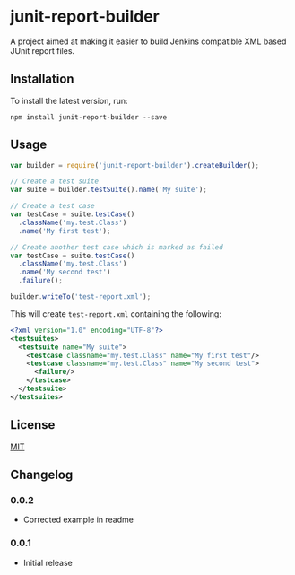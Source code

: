 junit-report-builder
====================

A project aimed at making it easier to build Jenkins compatible XML based JUnit report files.

Installation
------------

To install the latest version, run:

    npm install junit-report-builder --save

Usage
-----

```JavaScript
var builder = require('junit-report-builder').createBuilder();

// Create a test suite
var suite = builder.testSuite().name('My suite');

// Create a test case
var testCase = suite.testCase()
  .className('my.test.Class')
  .name('My first test');

// Create another test case which is marked as failed
var testCase = suite.testCase()
  .className('my.test.Class')
  .name('My second test')
  .failure();

builder.writeTo('test-report.xml');
```

This will create `test-report.xml` containing the following:

```XML
<?xml version="1.0" encoding="UTF-8"?>
<testsuites>
  <testsuite name="My suite">
    <testcase classname="my.test.Class" name="My first test"/>
    <testcase classname="my.test.Class" name="My second test">
      <failure/>
    </testcase>
  </testsuite>
</testsuites>
```

License
-------

[MIT](https://github.com/davidparsson/junit-report-builder/blob/master/LICENSE)

Changelog
---------

### 0.0.2
- Corrected example in readme

### 0.0.1
- Initial release
